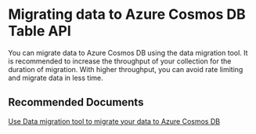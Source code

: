 <properties
	pageTitle="Data Migration to Azure Cosmos DB Table"
  	description="Table Data Migration"
	service="microsoft.documentdb"
	resource="databaseAccounts"
	authors="balaks"
	authoralias="balaks"
	displayOrder="71"
	selfHelpType="resource"
	supportTopicIds="32597506"
	resourceTags=""
	productPesIds="15585"
	cloudEnvironments="public"
/>

# Migrating data to Azure Cosmos DB Table API

You can migrate data to Azure Cosmos DB using the data migration tool. It is recommended to increase the throughput of your collection for the duration of migration. With higher throughput, you can avoid rate limiting and migrate data in less time.

## **Recommended Documents**

[Use Data migration tool to migrate your data to Azure Cosmos DB](https://docs.microsoft.com/azure/cosmos-db/import-data)

